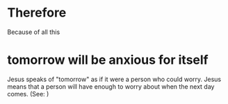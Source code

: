 
# Therefore
Because of all this

# tomorrow will be anxious for itself
Jesus speaks of "tomorrow" as if it were a person who could worry. Jesus means that a person will have enough to worry about when the next day comes. (See: )